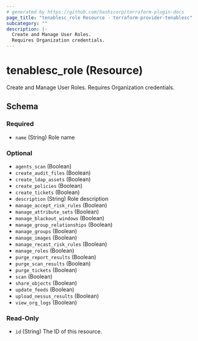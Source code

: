 ```yaml
---
# generated by https://github.com/hashicorp/terraform-plugin-docs
page_title: "tenablesc_role Resource - terraform-provider-tenablesc"
subcategory: ""
description: |-
  Create and Manage User Roles.
  Requires Organization credentials.
---
```


# tenablesc_role (Resource)

Create and Manage User Roles.
Requires Organization credentials.



<!-- schema generated by tfplugindocs -->
## Schema

### Required

- `name` (String) Role name

### Optional

- `agents_scan` (Boolean)
- `create_audit_files` (Boolean)
- `create_ldap_assets` (Boolean)
- `create_policies` (Boolean)
- `create_tickets` (Boolean)
- `description` (String) Role description
- `manage_accept_risk_rules` (Boolean)
- `manage_attribute_sets` (Boolean)
- `manage_blackout_windows` (Boolean)
- `manage_group_relationships` (Boolean)
- `manage_groups` (Boolean)
- `manage_images` (Boolean)
- `manage_recast_risk_rules` (Boolean)
- `manage_roles` (Boolean)
- `purge_report_results` (Boolean)
- `purge_scan_results` (Boolean)
- `purge_tickets` (Boolean)
- `scan` (Boolean)
- `share_objects` (Boolean)
- `update_feeds` (Boolean)
- `upload_nessus_results` (Boolean)
- `view_org_logs` (Boolean)

### Read-Only

- `id` (String) The ID of this resource.


